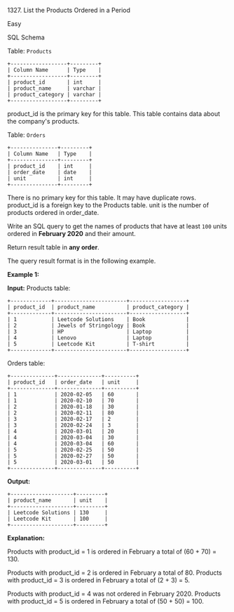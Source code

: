 1327\. List the Products Ordered in a Period

Easy

SQL Schema

Table: `Products`

    +------------------+---------+ 
    | Column Name      | Type    | 
    +------------------+---------+ 
    | product_id       | int     | 
    | product_name     | varchar | 
    | product_category | varchar | 
    +------------------+---------+ 
    
product_id is the primary key for this table. This table contains data about the company's products.

Table: `Orders`

    +---------------+---------+ 
    | Column Name   | Type    | 
    +---------------+---------+ 
    | product_id    | int     | 
    | order_date    | date    | 
    | unit          | int     | 
    +---------------+---------+ 

There is no primary key for this table. It may have duplicate rows. product_id is a foreign key to the Products table. unit is the number of products ordered in order_date.

Write an SQL query to get the names of products that have at least `100` units ordered in **February 2020** and their amount.

Return result table in **any order**.

The query result format is in the following example.

**Example 1:**

**Input:** Products table: 

    +-------------+-----------------------+------------------+ 
    | product_id  | product_name          | product_category | 
    +-------------+-----------------------+------------------+ 
    | 1           | Leetcode Solutions    | Book             | 
    | 2           | Jewels of Stringology | Book             | 
    | 3           | HP                    | Laptop           | 
    | 4           | Lenovo                | Laptop           | 
    | 5           | Leetcode Kit          | T-shirt          | 
    +-------------+-----------------------+------------------+ 

Orders table: 

    +--------------+--------------+----------+ 
    | product_id   | order_date   | unit     | 
    +--------------+--------------+----------+ 
    | 1            | 2020-02-05   | 60       | 
    | 1            | 2020-02-10   | 70       | 
    | 2            | 2020-01-18   | 30       | 
    | 2            | 2020-02-11   | 80       | 
    | 3            | 2020-02-17   | 2        | 
    | 3            | 2020-02-24   | 3        | 
    | 4            | 2020-03-01   | 20       | 
    | 4            | 2020-03-04   | 30       | 
    | 4            | 2020-03-04   | 60       | 
    | 5            | 2020-02-25   | 50       | 
    | 5            | 2020-02-27   | 50       | 
    | 5            | 2020-03-01   | 50       | 
    +--------------+--------------+----------+

**Output:** 

    +--------------------+---------+ 
    | product_name       | unit    | 
    +--------------------+---------+ 
    | Leetcode Solutions | 130     | 
    | Leetcode Kit       | 100     | 
    +--------------------+---------+

**Explanation:**

Products with product_id = 1 is ordered in February a total of (60 + 70) = 130. 

Products with product_id = 2 is ordered in February a total of 80. Products with product_id = 3 is ordered in February a total of (2 + 3) = 5. 

Products with product_id = 4 was not ordered in February 2020. Products with product_id = 5 is ordered in February a total of (50 + 50) = 100. 
